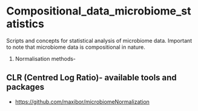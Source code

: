 # Compositional_data_microbiome_statistics
Scripts and concepts for statistical analysis of microbiome data. Important to note that microbiome data is compositional in nature.
1. Normalisation methods-
## CLR (Centred Log Ratio)- available tools and packages
- https://github.com/maxibor/microbiomeNormalization
